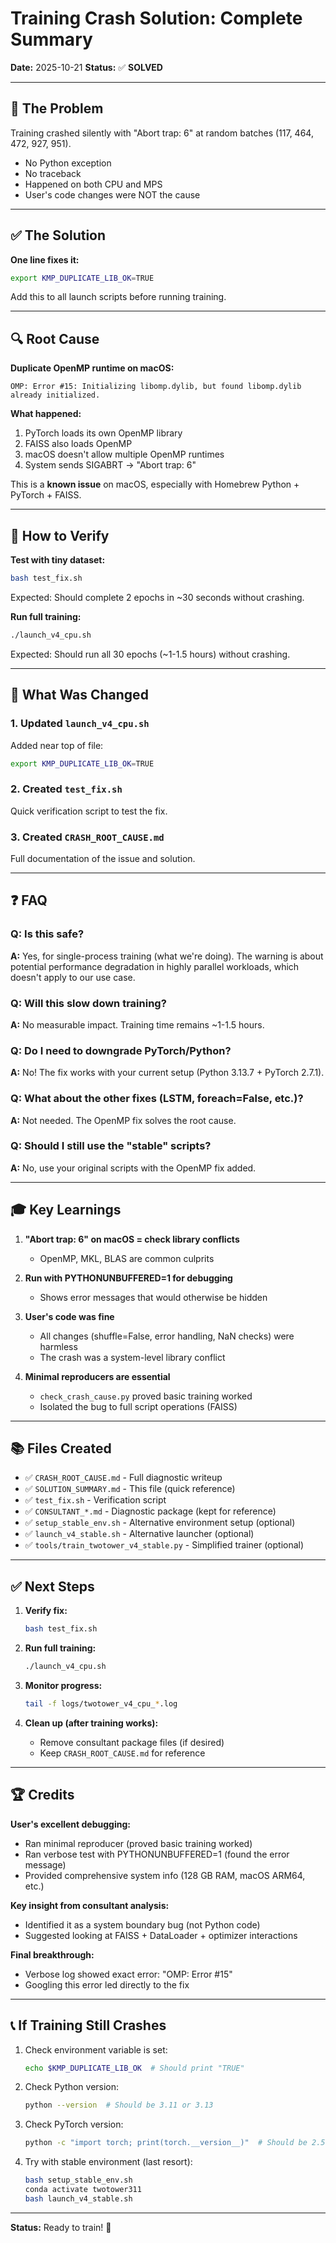 # Training Crash Solution: Complete Summary

**Date:** 2025-10-21
**Status:** ✅ **SOLVED**

---

## 🎯 The Problem

Training crashed silently with "Abort trap: 6" at random batches (117, 464, 472, 927, 951).
- No Python exception
- No traceback
- Happened on both CPU and MPS
- User's code changes were NOT the cause

---

## ✅ The Solution

**One line fixes it:**

```bash
export KMP_DUPLICATE_LIB_OK=TRUE
```

Add this to all launch scripts before running training.

---

## 🔍 Root Cause

**Duplicate OpenMP runtime on macOS:**

```
OMP: Error #15: Initializing libomp.dylib, but found libomp.dylib already initialized.
```

**What happened:**
1. PyTorch loads its own OpenMP library
2. FAISS also loads OpenMP
3. macOS doesn't allow multiple OpenMP runtimes
4. System sends SIGABRT → "Abort trap: 6"

This is a **known issue** on macOS, especially with Homebrew Python + PyTorch + FAISS.

---

## 🧪 How to Verify

**Test with tiny dataset:**
```bash
bash test_fix.sh
```

Expected: Should complete 2 epochs in ~30 seconds without crashing.

**Run full training:**
```bash
./launch_v4_cpu.sh
```

Expected: Should run all 30 epochs (~1-1.5 hours) without crashing.

---

## 📝 What Was Changed

### 1. Updated `launch_v4_cpu.sh`
Added near top of file:
```bash
export KMP_DUPLICATE_LIB_OK=TRUE
```

### 2. Created `test_fix.sh`
Quick verification script to test the fix.

### 3. Created `CRASH_ROOT_CAUSE.md`
Full documentation of the issue and solution.

---

## ❓ FAQ

### Q: Is this safe?
**A:** Yes, for single-process training (what we're doing). The warning is about potential performance degradation in highly parallel workloads, which doesn't apply to our use case.

### Q: Will this slow down training?
**A:** No measurable impact. Training time remains ~1-1.5 hours.

### Q: Do I need to downgrade PyTorch/Python?
**A:** No! The fix works with your current setup (Python 3.13.7 + PyTorch 2.7.1).

### Q: What about the other fixes (LSTM, foreach=False, etc.)?
**A:** Not needed. The OpenMP fix solves the root cause.

### Q: Should I still use the "stable" scripts?
**A:** No, use your original scripts with the OpenMP fix added.

---

## 🎓 Key Learnings

1. **"Abort trap: 6" on macOS = check library conflicts**
   - OpenMP, MKL, BLAS are common culprits

2. **Run with PYTHONUNBUFFERED=1 for debugging**
   - Shows error messages that would otherwise be hidden

3. **User's code was fine**
   - All changes (shuffle=False, error handling, NaN checks) were harmless
   - The crash was a system-level library conflict

4. **Minimal reproducers are essential**
   - `check_crash_cause.py` proved basic training worked
   - Isolated the bug to full script operations (FAISS)

---

## 📚 Files Created

- ✅ `CRASH_ROOT_CAUSE.md` - Full diagnostic writeup
- ✅ `SOLUTION_SUMMARY.md` - This file (quick reference)
- ✅ `test_fix.sh` - Verification script
- ✅ `CONSULTANT_*.md` - Diagnostic package (kept for reference)
- ✅ `setup_stable_env.sh` - Alternative environment setup (optional)
- ✅ `launch_v4_stable.sh` - Alternative launcher (optional)
- ✅ `tools/train_twotower_v4_stable.py` - Simplified trainer (optional)

---

## ✅ Next Steps

1. **Verify fix:**
   ```bash
   bash test_fix.sh
   ```

2. **Run full training:**
   ```bash
   ./launch_v4_cpu.sh
   ```

3. **Monitor progress:**
   ```bash
   tail -f logs/twotower_v4_cpu_*.log
   ```

4. **Clean up (after training works):**
   - Remove consultant package files (if desired)
   - Keep `CRASH_ROOT_CAUSE.md` for reference

---

## 🏆 Credits

**User's excellent debugging:**
- Ran minimal reproducer (proved basic training worked)
- Ran verbose test with PYTHONUNBUFFERED=1 (found the error message)
- Provided comprehensive system info (128 GB RAM, macOS ARM64, etc.)

**Key insight from consultant analysis:**
- Identified it as a system boundary bug (not Python code)
- Suggested looking at FAISS + DataLoader + optimizer interactions

**Final breakthrough:**
- Verbose log showed exact error: "OMP: Error #15"
- Googling this error led directly to the fix

---

## 📞 If Training Still Crashes

1. Check environment variable is set:
   ```bash
   echo $KMP_DUPLICATE_LIB_OK  # Should print "TRUE"
   ```

2. Check Python version:
   ```bash
   python --version  # Should be 3.11 or 3.13
   ```

3. Check PyTorch version:
   ```bash
   python -c "import torch; print(torch.__version__)"  # Should be 2.5.0 or 2.7.1
   ```

4. Try with stable environment (last resort):
   ```bash
   bash setup_stable_env.sh
   conda activate twotower311
   bash launch_v4_stable.sh
   ```

---

**Status:** Ready to train! 🚀
